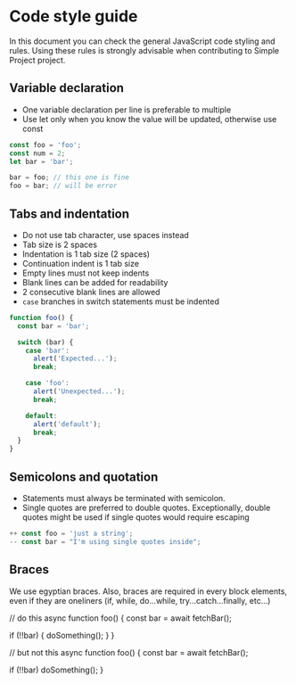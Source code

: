 # Code style guide

In this document you can check the general JavaScript code styling and rules. Using these rules is strongly advisable when contributing to Simple Project project.

## Variable declaration

* One variable declaration per line is preferable to multiple
* Use let only when you know the value will be updated, otherwise use const

```js
const foo = 'foo';
const num = 2;
let bar = 'bar';

bar = foo; // this one is fine
foo = bar; // will be error
```

## Tabs and indentation

* Do not use tab character, use spaces instead
* Tab size is 2 spaces
* Indentation is 1 tab size (2 spaces)
* Continuation indent is 1 tab size
* Empty lines must not keep indents
* Blank lines can be added for readability
* 2 consecutive blank lines are allowed
* `case` branches in switch statements must be indented

```js
function foo() {
  const bar = 'bar';

  switch (bar) {
    case 'bar':
      alert('Expected...');
      break;

    case 'foo':
      alert('Unexpected...');
      break;

    default:
      alert('default');
      break;
  }
}
```

## Semicolons and quotation

* Statements must always be terminated with semicolon.
* Single quotes are preferred to double quotes. Exceptionally, double quotes might be used if single quotes would require escaping

```js
++ const foo = 'just a string';
-- const bar = "I'm using single quotes inside";
```

## Braces

We use egyptian braces. Also, braces are required in every block elements, even if they are oneliners (if, while, do...while, try...catch...finally, etc...)

// do this
async function foo() {
  const bar = await fetchBar();

  if (!!bar) {
    doSomething();
  }
}

// but not this
async function foo() {
  const bar = await fetchBar();

  if (!!bar) doSomething();
}
